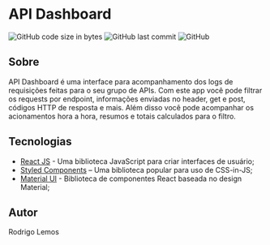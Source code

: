# API Dashboard
<p>
  <img alt="GitHub code size in bytes" src="https://img.shields.io/github/languages/code-size/rodrigolemos/api-dashboard">
  <img alt="GitHub last commit" src="https://img.shields.io/github/last-commit/rodrigolemos/api-dashboard">
  <img alt="GitHub" src="https://img.shields.io/github/license/rodrigolemos/api-dashboard">
</p>

## Sobre

API Dashboard é uma interface para acompanhamento dos logs de requisições feitas para o seu grupo de APIs. Com este app você pode filtrar os requests por endpoint, informações enviadas no header, get e post, códigos HTTP de resposta e mais. Além disso você pode acompanhar os acionamentos hora a hora, resumos e totais calculados para o filtro.

## Tecnologias

- [React JS](https://reactjs.org/) - Uma biblioteca JavaScript para criar interfaces de usuário;
- [Styled Components](https://styled-components.com/) – Uma biblioteca popular para uso de CSS-in-JS;
- [Material UI](https://material-ui.com/) - Biblioteca de componentes React baseada no design Material;

## Autor

Rodrigo Lemos